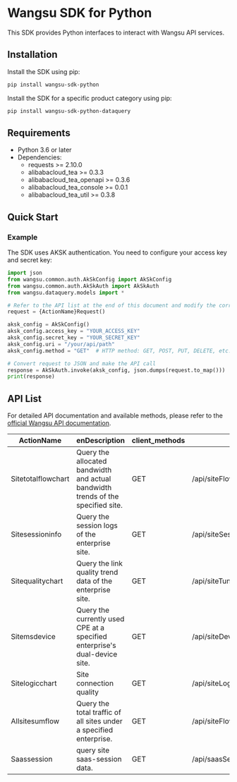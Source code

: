 # Wangsu SDK for Python

This SDK provides Python interfaces to interact with Wangsu API services.

## Installation

Install the SDK using pip:

```bash
pip install wangsu-sdk-python
```

Install the SDK for a specific product category using pip:

```bash
pip install wangsu-sdk-python-dataquery
```


## Requirements

- Python 3.6 or later
- Dependencies:
  - requests >= 2.10.0
  - alibabacloud_tea >= 0.3.3
  - alibabacloud_tea_openapi >= 0.3.6
  - alibabacloud_tea_console >= 0.0.1
  - alibabacloud_tea_util >= 0.3.8

## Quick Start

### Example

The SDK uses AKSK authentication. You need to configure your access key and secret key:

```python
import json
from wangsu.common.auth.AkSkConfig import AkSkConfig
from wangsu.common.auth.AkSkAuth import AkSkAuth
from wangsu.dataquery.models import *

# Refer to the API list at the end of this document and modify the corresponding {ActionName}, Method, Uri
request = {ActionName}Request()

aksk_config = AkSkConfig()
aksk_config.access_key = "YOUR_ACCESS_KEY"
aksk_config.secret_key = "YOUR_SECRET_KEY"
aksk_config.uri = "/your/api/path"
aksk_config.method = "GET"  # HTTP method: GET, POST, PUT, DELETE, etc.

# Convert request to JSON and make the API call
response = AkSkAuth.invoke(aksk_config, json.dumps(request.to_map()))
print(response)

```



## API List
For detailed API documentation and available methods, please refer to the [official Wangsu API documentation](https://www.wangsu.com/document/api-doc/Overview?productType=all).

| ActionName | enDescription | client_methods | uri |
| --- | --- | --- | --- |
| Sitetotalflowchart | Query the allocated bandwidth and actual bandwidth trends of the specified site. | GET | /api/siteFlow/siteTotalFlowChart |
| Sitesessioninfo | Query the session logs of the enterprise site. | GET | /api/siteSession/info |
| Sitequalitychart | Query the link quality trend data of the enterprise site. | GET | /api/siteTunnel/qualityChart |
| Sitemsdevice | Query the currently used CPE at a specified enterprise's dual-device site. | GET | /api/siteDevice/ms |
| Sitelogicchart | Site connection quality | GET | /api/siteLogic/qualityChart |
| Allsitesumflow | Query the total traffic of all sites under a specified enterprise. | GET | /api/siteFlow/orgSumFlow |
| Saassession | query site saas-session data. | GET | /api/saasSession/info |